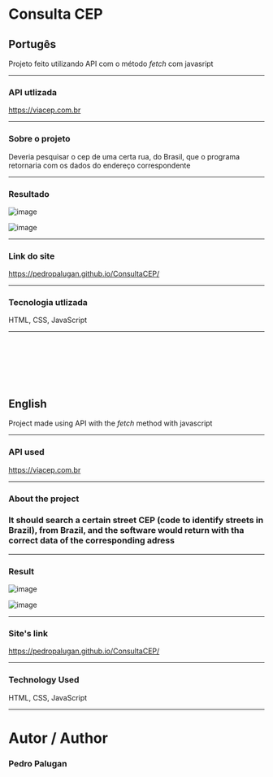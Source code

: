 # Consulta CEP


<h2>Portugês</h2>

Projeto feito utilizando API com o método _fetch_ com javasript


<hr>

<h3>API utlizada</h3>

https://viacep.com.br

<hr>

<h3>Sobre o projeto</h3>


Deveria pesquisar o cep de uma certa rua, do Brasil, que o programa retornaria com os dados do endereço correspondente

<hr>

<h3>Resultado</h3>

![image](https://user-images.githubusercontent.com/88800549/156860920-ffbdae6e-fc0e-496b-a4c7-32f1ed403215.png)

![image](https://user-images.githubusercontent.com/88800549/156860939-979df400-8449-416e-85a6-c489250eb357.png)

<hr>

<h3>Link do site</h3>

https://pedropalugan.github.io/ConsultaCEP/

<hr>

<h3>Tecnologia utlizada</h3>

HTML, CSS, JavaScript

<hr>

<br>
<br>
<br>
<br>
<br>


<h2>English</h2>

Project made using API with the _fetch_ method with javascript

<hr>

<h3>API used</h3>

https://viacep.com.br

<hr>

<h3>About the project<h3>

It should search a certain street CEP (code to identify streets in Brazil), from Brazil, and the software would return with tha correct data of the corresponding adress


<hr>

<h3>Result</h3>

![image](https://user-images.githubusercontent.com/88800549/156860920-ffbdae6e-fc0e-496b-a4c7-32f1ed403215.png)

![image](https://user-images.githubusercontent.com/88800549/156860939-979df400-8449-416e-85a6-c489250eb357.png)

<hr>
  
<h3>Site's link</h3>

https://pedropalugan.github.io/ConsultaCEP/

<hr>

<h3>Technology Used</h3>

HTML, CSS, JavaScript

<hr>
  
# Autor / Author
  
  <h3>Pedro Palugan</h3>
